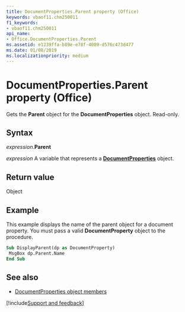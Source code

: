 ```yaml
---
title: DocumentProperties.Parent property (Office)
keywords: vbaof11.chm250011
f1_keywords:
- vbaof11.chm250011
api_name:
- Office.DocumentProperties.Parent
ms.assetid: e1239ffa-b89e-e78f-4009-d576c473d477
ms.date: 01/08/2019
ms.localizationpriority: medium
---
```



# DocumentProperties.Parent property (Office)

Gets the **Parent** object for the **DocumentProperties** object. Read-only.


## Syntax

_expression_.**Parent**

_expression_ A variable that represents a **[DocumentProperties](Office.DocumentProperties.md)** object.


## Return value

Object


## Example

This example displays the name of the parent object for a document property. You must pass a valid **DocumentProperty** object to the procedure.


```vb
Sub DisplayParent(dp as DocumentProperty) 
 MsgBox dp.Parent.Name 
End Sub
```


## See also

- [DocumentProperties object members](overview/library-reference/documentproperties-members-office.md)

[!include[Support and feedback](~/includes/feedback-boilerplate.md)]